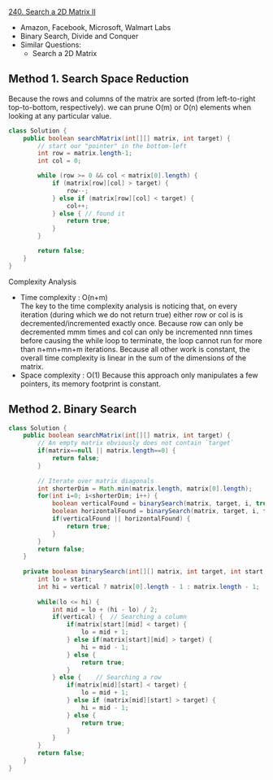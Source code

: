 [240. Search a 2D Matrix II](https://leetcode.com/problems/search-a-2d-matrix-ii/)

* Amazon, Facebook, Microsoft, Walmart Labs
* Binary Search, Divide and Conquer
* Similar Questions:
    * Search a 2D Matrix
    
    
## Method 1. Search Space Reduction
Because the rows and columns of the matrix are sorted (from left-to-right top-to-bottom, respectively). we can prune O(m) or O(n) elements
when looking at any particular value.
```java 
class Solution {
    public boolean searchMatrix(int[][] matrix, int target) {
        // start our "pointer" in the bottom-left
        int row = matrix.length-1;
        int col = 0;

        while (row >= 0 && col < matrix[0].length) {
            if (matrix[row][col] > target) {
                row--;
            } else if (matrix[row][col] < target) {
                col++;
            } else { // found it
                return true;
            }
        }

        return false;
    }
}
```
Complexity Analysis
* Time complexity : O(n+m)      
    The key to the time complexity analysis is noticing that, on every iteration (during which we do not return true) either row or col is is decremented/incremented exactly once. Because row can only be decremented mmm times and col can only be incremented nnn times before causing the while loop to terminate, the loop cannot run for more than n+mn+mn+m iterations. Because all other work is constant, the overall time complexity is linear in the sum of the dimensions of the matrix.
* Space complexity : O(1)
    Because this approach only manipulates a few pointers, its memory footprint is constant. 


## Method 2. Binary Search
```java 
class Solution {
    public boolean searchMatrix(int[][] matrix, int target) {
        // An empty matrix obviously does not contain `target`
        if(matrix==null || matrix.length==0) {
            return false;
        }
        
        // Iterate over matrix diagonals
        int shorterDim = Math.min(matrix.length, matrix[0].length);
        for(int i=0; i<shorterDim; i++) {
            boolean verticalFound = binarySearch(matrix, target, i, true);
            boolean horizontalFound = binarySearch(matrix, target, i, false);
            if(verticalFound || horizontalFound) {
                return true;
            }
        }
        return false;
    }
    
    private boolean binarySearch(int[][] matrix, int target, int start, boolean vertical) {
        int lo = start;
        int hi = vertical ? matrix[0].length - 1 : matrix.length - 1;
        
        while(lo <= hi) {
            int mid = lo + (hi - lo) / 2;
            if(vertical) {  // Searching a column
                if(matrix[start][mid] < target) {
                    lo = mid + 1;
                } else if(matrix[start][mid] > target) {
                    hi = mid - 1;
                } else {
                    return true;
                }
            } else {    // Searching a row
                if(matrix[mid][start] < target) {
                    lo = mid + 1;
                } else if (matrix[mid][start] > target) {
                    hi = mid - 1;
                } else {
                    return true;
                }
            }
        }
        return false;
    }
}
```

